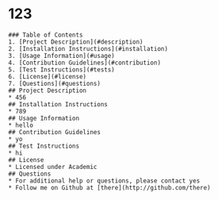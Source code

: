# 123
    
    ### Table of Contents
    1. [Project Description](#description)
    2. [Installation Instructions](#installation)
    3. [Usage Information](#usage)
    4. [Contribution Guidelines](#contribution)
    5. [Test Instructions](#tests)
    6. [License](#license)
    7. [Questions](#questions)
    ## Project Description
    * 456
    ## Installation Instructions
    * 789
    ## Usage Information
    * hello 
    ## Contribution Guidelines
    * yo 
    ## Test Instructions
    * hi 
    ## License
    * Licensed under Academic
    ## Questions
    * For additional help or questions, please contact yes
    * Follow me on Github at [there](http://github.com/there)